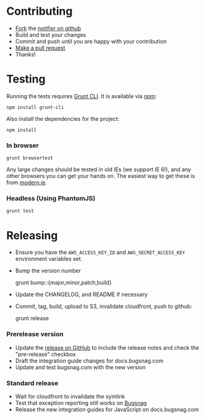 Contributing
============

-   [Fork](https://help.github.com/articles/fork-a-repo) the [notifier on github](https://github.com/bugsnag/bugsnag-js)
-   Build and test your changes
-   Commit and push until you are happy with your contribution
-   [Make a pull request](https://help.github.com/articles/using-pull-requests)
-   Thanks!

Testing
=======

Running the tests requires [Grunt CLI](https://github.com/gruntjs/grunt-cli). It
is available via [npm](https://npmjs.org):

```
npm install grunt-cli
```

Also install the dependencies for the project:

```
npm install
```

### In browser

```
grunt browsertest
```

Any large changes should be tested in old IEs (we support IE 6!), and any other
browsers you can get your hands on. The easiest way
to get these is from [modern.ie](https://www.modern.ie/en-gb/virtualization-tools#downloads).

### Headless (Using PhantomJS)

```
grunt test
```

Releasing
=========

- Ensure you have the `AWS_ACCESS_KEY_ID` and `AWS_SECRET_ACCESS_KEY`
  environment variables set.
- Bump the version number

    grunt bump::{major,minor,patch,build}

- Update the CHANGELOG, and README if necessary
- Commit, tag, build, upload to S3, invalidate cloudfront, push to github:

    grunt release

### Prerelease version

- Update the [release on GitHub](https://github.com/bugsnag/bugsnag-js/releases)
  to include the release notes and check the "pre-release" checkbox
- Draft the integration guide changes for docs.bugsnag.com
- Update and test bugsnag.com with the new version

### Standard release

- Wait for cloudfront to invalidate the symlink
- Test that exception reporting still works on [Bugsnag](https://bugsnag.com)
- Release the new integration guides for JavaScript on docs.bugsnag.com
